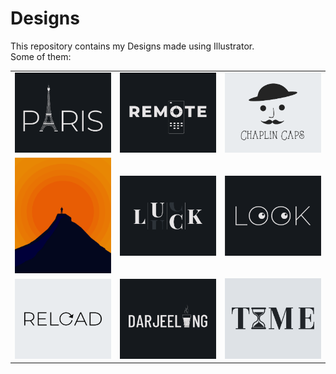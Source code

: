 # Designs
This repository contains my Designs made using Illustrator.<br>
Some of them:<br>
<table>
<tr><td><img src="./2020-12/png/18.12.2020.png"></td><td><img src="./2020-12/png/08.12.2020.png"></td><td><img src="./2020-11/png/18.11.2020.png"></td></tr>
<tr><td><img src="./2020-11/png/15.11.2020.png"></td><td><img src="./2020-12/png/06.12.2020.png"></td><td><img src="./2021-01/png/16.01.2021.png"></td></tr>
<tr><td><img src="./2020-11/png/25.11.2020.png"></td><td><img src="./2020-12/png/31.12.2020.png"></td><td><img src="./2020-11/png/16.11.2020.png"></td></tr>
</table>
